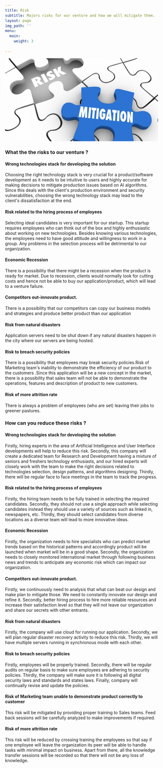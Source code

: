 ```yaml
---
title: Risk
subtitle: Majors risks for our venture and how we will mitigate them.
layout: page
img_path: ''
menu:
  main:
    weight: 3

---
```

![](/images/355_main.jpg)

### What the the risks to our venture ?

#### Wrong technologies stack for developing the solution

 Choosing the right technology stack is very crucial for a product/software development as it needs to be intuitive to users and highly accurate for making decisions to mitigate production issues based on AI algorithms. Since this deals with the client's production environment and security vulnerabilities, choosing the wrong technology stack may lead to the client's dissatisfaction at the end. 

#### Risk related to the hiring process of employees

Selecting ideal candidates is very important for our startup. This startup requires employees who can think out of the box and highly enthusiastic about working on new technologies. Besides knowing various technologies, the employees need to have good attitude and willingness to work in a group. Any problems in the selection process will be detrimental to our organization.

#### Economic Recession

There is a possibility that there might be a recession when the product is ready for market. Due to recession, clients would normally look for cutting costs and hence not be able to buy our application/product, which will lead to a venture failure.

#### Competitors out-innovate product.

There is a possibility that our competitors can copy our business models and strategies and produce better product than our application

#### Risk from natural disasters

Application servers need to be shut down if any natural disasters happen in the city where our servers are being hosted.

#### Risk to breach security policies

There is a possibility that employees may break security policies.Risk of Marketing team's inability to demonstrate the efficiency of our product to the customers .Since this application will be a new concept in the market, there is a possibility that sales team will not be able to demonstrate the operations, features and description of product to new customers.

#### Risk of more attrition rate

There is always a problem of employees (who are set) leaving their jobs to greener pastures.

### How can you reduce these risks ?

#### Wrong technologies stack for developing the solution

Firstly, hiring experts in the area of Artificial Intelligence and User Interface developments will help to reduce this risk. Secondly, this company will create a dedicated team for Research and Development having a mixture of seniors and freshers technology enthusiasts, and our hired experts will closely work with the team to make the right decisions related to technologies selection, design patterns, and algorithms designing. Thirdly, there will be regular face to face meetings in the team to track the progress.

#### Risk related to the hiring process of employees

Firstly, the hiring team needs to be fully trained in selecting the required candidates. Secondly, they should not use a single approach while selecting candidates instead they should use a variety of sources such as linked in, newspapers, etc. Thirdly, they should select candidates from diverse locations as a diverse team will lead to more innovative ideas.

#### Economic Recession

Firstly, the organization needs to hire specialists who can predict market trends based on the historical patterns and accordingly product will be launched when market will be in a good shape. Secondly, the organization needs to closely monitored international market through following business news and trends to anticipate any economic risk which can impact our organization.

#### Competitors out-innovate product.

Firstly, we continuously need to analysis that what can beat our design and make plan to mitigate those. We need to constantly innovate our design and refine it. Secondly, better hiring process to hire more reliable resources and increase their satisfaction level so that they will not leave our organization and share our secrets with other entrants.

#### Risk from natural disasters

Firstly, the company will use cloud for running our application. Secondly, we will plan regular disaster recovery activity to reduce this risk. Thirdly, we will have multiple servers running in synchronous mode with each other.

#### Risk to breach security policies

Firstly, employees will be properly trained. Secondly, there will be regular audits on regular basis to make sure employees are adhering to security policies. Thirdly, the company will make sure it is following all digital security laws and standards and states laws. Finally, company will continually revise and update the policies.

#### Risk of Marketing team unable to demonstrate product correctly to customer

This risk will be mitigated by providing proper training to Sales teams. Feed back sessions will be carefully analyzed to make improvements if required.

#### Risk of more attrition rate

This risk will be reduced by crossing training the employees so that say if one employee will leave the organization its peer will be able to handle tasks with minimal impact on business. Apart from there, all the knowledge transfer sessions will be recorded so that there will not be any loss of knowledge.